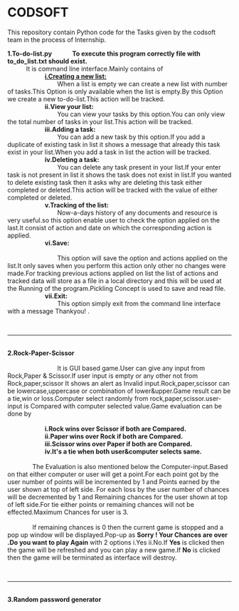 # CODSOFT

This repository contain Python code for the Tasks given by the codsoft team in the process of Internship.

<b>1.To-do-list.py</b>
&emsp;&emsp;&emsp;<b>To execute this program correctly file with to_do_list.txt should exist.</b><br>
&emsp;&emsp;&emsp;It is command line interface.Mainly contains of
<br>&emsp;&emsp;&emsp;&emsp;&emsp;&emsp;<u><b>i.Creating a new list:</b></u>
<br>&emsp;&emsp;&emsp;&emsp;&emsp;&emsp;&emsp;&emsp;When a list is empty we can create a new list with number of tasks.This Option is only available when the list is empty.By this Option we create a new to-do-list.This action will be tracked.
<br>&emsp;&emsp;&emsp;&emsp;&emsp;&emsp;<b>ii.View your list:</b><br>
&emsp;&emsp;&emsp;&emsp;&emsp;&emsp;&emsp;&emsp;You can view your tasks by this option.You can only view the total number of tasks in your list.This action will be tracked.
<br>&emsp;&emsp;&emsp;&emsp;&emsp;&emsp;<b>iii.Adding a task:</b><br>
&emsp;&emsp;&emsp;&emsp;&emsp;&emsp;&emsp;&emsp;You can add a new task by this option.If you add a duplicate of existing task in list it shows a message that already this task exist in your list.When you add a task in list the action will be tracked.
              <br>&emsp;&emsp;&emsp;&emsp;&emsp;&emsp;<b>iv.Deleting a task:</b><br>
&emsp;&emsp;&emsp;&emsp;&emsp;&emsp;&emsp;&emsp;You can delete any task present in your list.If your enter task is not present in list it shows the task does not exist in list.If you wanted to delete existing task then it asks why are deleting this task either completed or deleted.This action will be tracked with the value of either completed or deleted.
              <br>&emsp;&emsp;&emsp;&emsp;&emsp;&emsp;<b>v.Tracking of the list:</b><br>
&emsp;&emsp;&emsp;&emsp;&emsp;&emsp;&emsp;&emsp;Now-a-days history of any documents and resource is very useful.so this option enable user to check the option applied on the last.It consist of action and date on which the corresponding action is applied.
        <br>&emsp;&emsp;&emsp;&emsp;&emsp;&emsp;<b>vi.Save:</b>   
<br>&emsp;&emsp;&emsp;&emsp;&emsp;&emsp;&emsp;&emsp;This option will save the option and actions applied on the list.It only saves when you perform this action only other no changes were made.For tracking previous actions applied on list the list of actions and tracked data will store as a file in a local directory and this will be used at the Running of the program.Pickling Concept is used to save and read file.
              <br>&emsp;&emsp;&emsp;&emsp;&emsp;&emsp;<b>vii.Exit:</b><br>
&emsp;&emsp;&emsp;&emsp;&emsp;&emsp;&emsp;&emsp;This option simply exit from the command line interface with a message Thankyou! .


<br><hr><br>
<b>2.Rock-Paper-Scissor</b>
<br><br>
&emsp;&emsp;&emsp;&emsp;&emsp;&emsp;&emsp;&emsp;It is GUI based game.User can give any input from Rock,Paper & Scissor.If user input is empty or any other not from Rock,paper,scissor It shows an alert as Invalid input.Rock,paper,scissor can be lowercase,uppercase or combination of lower&upper.Game result can be a tie,win or loss.Computer select randomly from rock,paper,scissor.user-input is Compared with computer selected value.Game evaluation can be done by
<br>
<br><b>&emsp;&emsp;&emsp;&emsp;&emsp;&emsp;i.Rock wins over Scissor if both are Compared.
<br>&emsp;&emsp;&emsp;&emsp;&emsp;&emsp;ii.Paper wins over Rock if both are Compared.
<br>&emsp;&emsp;&emsp;&emsp;&emsp;&emsp;iii.Scissor wins over Paper if both are Compared.
<br>&emsp;&emsp;&emsp;&emsp;&emsp;&emsp;iv.It's a tie when both user&computer selects same.</b><br>
<br>&emsp;&emsp;&emsp;&emsp;The Evaluation is also mentioned below the Computer-input.Based on that either computer or user will get a point.For each point got by the user number of points will be incremented by 1 and Points earned by the user shown at top of left side.
For each loss by the user number of chances will be decremented by 1 and Remaining chances for the user shown at top of left side.For tie either points or remaining chances will not be effected.Maximum Chances for user is 3.
<br><br>&emsp;&emsp;&emsp;&emsp;If remaining chances is 0 then the current game is stopped and a pop up window will be displayed.Pop-up as <b> Sorry ! Your Chances are over .Do you want to play Again</b> with 2 options i.Yes ii.No.If <b>Yes</b> is clicked then the game will be refreshed and you can play a new game.If <b>No</b> is clicked then the game will be terminated as interface will destroy.

<br><hr><br>
<b>3.Random password generator</b>
<br><br>



